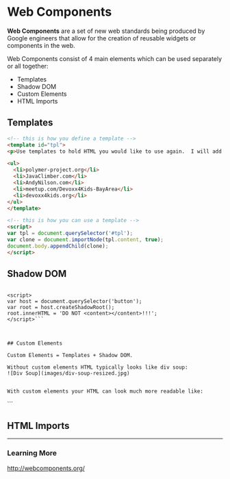 # Web Components

**Web Components** are a set of new web standards being produced by Google engineers that allow for the creation of reusable widgets or components in the web. 

Web Components consist of 4 main elements which can be used separately or all together:

* Templates
* Shadow DOM
* Custom Elements
* HTML Imports


## Templates

```html
<!-- this is how you define a template -->
<template id="tpl">
<p>Use templates to hold HTML you would like to use again.  I will add some websites I like to this template.</p>

<ul>
  <li>polymer-project.org</li>
  <li>JavaClimber.com</li>
  <li>AndyNilson.com</li>
  <li>meetup.com/Devoxx4Kids-BayArea</li>
  <li>devoxx4kids.org</li>
</ul>
</template>

<!-- this is how you can use a template -->
<script>
var tpl = document.querySelector('#tpl');
var clone = document.importNode(tpl.content, true);
document.body.appendChild(clone);
</script>
```


## Shadow DOM

```<button>Click Me</button>

<script>
var host = document.querySelector('button');
var root = host.createShadowRoot();
root.innerHTML = 'DO NOT <content></content>!!!';
</script>```



## Custom Elements

Custom Elements = Templates + Shadow DOM.

Without custom elements HTML typically looks like div soup:
![Div Soup](images/div-soup-resized.jpg)

```
<div>
  <div></div>
  <div>
    <div></div>
    <div></div>
  </div>
  <div>
      <div>
        <div></div>
        <div></div>
        <div></div>
      </div>
  </div>
</div>

```

With custom elements your HTML can look much more readable like:
```
<school-class>
  <class-grade></class-grade>
  <class-teacher>
    <teacher-name></teacher-name>
    <teacher-avatar></teacher-avatar>
  </class-teacher>
  <student-list>
      <class-student>
        <student-name></student-name>
        <student-age></student-age>
        <student-avatar></student-avatar>
      </class-student>
  </student-list>
</school-class>
```

## HTML Imports

---
### Learning More
http://webcomponents.org/






